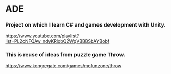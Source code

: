 # ADE

### Project on which I learn C# and games development with Unity.
https://www.youtube.com/playlist?list=PL2cNFQAw_ndyKRiobQ2WqVBBBSbAYBobf

### This is reuse of ideas from puzzle game Throw.
https://www.kongregate.com/games/mofunzone/throw
